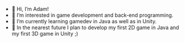 - 👋 Hi, I’m Adam!
- 👀 I’m interested in game development and back-end programming.
- 🌱 I’m currently learning gamedev in Java as well as in Unity.
- 🚀 In the nearest future I plan to develop my first 2D game in Java and my first 3D game in Unity ;)


<!---
amezydlo/amezydlo is a ✨ special ✨ repository because its `README.md` (this file) appears on your GitHub profile.
You can click the Preview link to take a look at your changes.
--->
